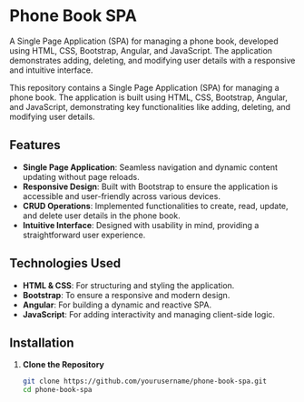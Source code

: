 # Phone Book SPA

A Single Page Application (SPA) for managing a phone book, developed using HTML, CSS, Bootstrap, Angular, and JavaScript. The application demonstrates adding, deleting, and modifying user details with a responsive and intuitive interface.

This repository contains a Single Page Application (SPA) for managing a phone book. The application is built using HTML, CSS, Bootstrap, Angular, and JavaScript, demonstrating key functionalities like adding, deleting, and modifying user details.

## Features

- **Single Page Application**: Seamless navigation and dynamic content updating without page reloads.
- **Responsive Design**: Built with Bootstrap to ensure the application is accessible and user-friendly across various devices.
- **CRUD Operations**: Implemented functionalities to create, read, update, and delete user details in the phone book.
- **Intuitive Interface**: Designed with usability in mind, providing a straightforward user experience.

## Technologies Used

- **HTML & CSS**: For structuring and styling the application.
- **Bootstrap**: To ensure a responsive and modern design.
- **Angular**: For building a dynamic and reactive SPA.
- **JavaScript**: For adding interactivity and managing client-side logic.

## Installation

1. **Clone the Repository**
   ```bash
   git clone https://github.com/yourusername/phone-book-spa.git
   cd phone-book-spa
